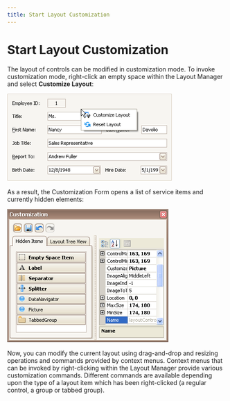 ```yaml
---
title: Start Layout Customization
---
```

# Start Layout Customization
The layout of controls can be modified in customization mode. To invoke customization mode, right-click an empty space within the Layout Manager and select **Customize Layout**:

![EU_XtraLayout_LayoutControl_ContextMenu](../../../images/img7638.png)

As a result, the Customization Form opens a list of service items and currently hidden elements:

![EU_XtraLayout_LayoutControl_CustomizationForm](../../../images/img7639.png)

Now, you can modify the current layout using drag-and-drop and resizing operations and commands provided by context menus. Context menus that can be invoked by right-clicking within the Layout Manager provide various customization commands. Different commands are available depending upon the type of a layout item which has been right-clicked (a regular control, a group or tabbed group).